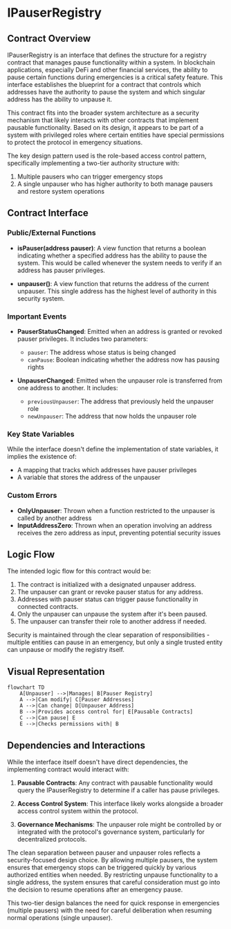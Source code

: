 # IPauserRegistry

## Contract Overview

IPauserRegistry is an interface that defines the structure for a registry contract that manages pause functionality within a system. In blockchain applications, especially DeFi and other financial services, the ability to pause certain functions during emergencies is a critical safety feature. This interface establishes the blueprint for a contract that controls which addresses have the authority to pause the system and which singular address has the ability to unpause it.

This contract fits into the broader system architecture as a security mechanism that likely interacts with other contracts that implement pausable functionality. Based on its design, it appears to be part of a system with privileged roles where certain entities have special permissions to protect the protocol in emergency situations.

The key design pattern used is the role-based access control pattern, specifically implementing a two-tier authority structure with:
1. Multiple pausers who can trigger emergency stops
2. A single unpauser who has higher authority to both manage pausers and restore system operations

## Contract Interface

### Public/External Functions

- **isPauser(address pauser)**: A view function that returns a boolean indicating whether a specified address has the ability to pause the system. This would be called whenever the system needs to verify if an address has pauser privileges.

- **unpauser()**: A view function that returns the address of the current unpauser. This single address has the highest level of authority in this security system.

### Important Events

- **PauserStatusChanged**: Emitted when an address is granted or revoked pauser privileges. It includes two parameters:
  - `pauser`: The address whose status is being changed
  - `canPause`: Boolean indicating whether the address now has pausing rights

- **UnpauserChanged**: Emitted when the unpauser role is transferred from one address to another. It includes:
  - `previousUnpauser`: The address that previously held the unpauser role
  - `newUnpauser`: The address that now holds the unpauser role

### Key State Variables

While the interface doesn't define the implementation of state variables, it implies the existence of:

- A mapping that tracks which addresses have pauser privileges
- A variable that stores the address of the unpauser

### Custom Errors

- **OnlyUnpauser**: Thrown when a function restricted to the unpauser is called by another address
- **InputAddressZero**: Thrown when an operation involving an address receives the zero address as input, preventing potential security issues

## Logic Flow

The intended logic flow for this contract would be:

1. The contract is initialized with a designated unpauser address.
2. The unpauser can grant or revoke pauser status for any address.
3. Addresses with pauser status can trigger pause functionality in connected contracts.
4. Only the unpauser can unpause the system after it's been paused.
5. The unpauser can transfer their role to another address if needed.

Security is maintained through the clear separation of responsibilities - multiple entities can pause in an emergency, but only a single trusted entity can unpause or modify the registry itself.

## Visual Representation

```mermaid
flowchart TD
    A[Unpauser] -->|Manages| B[Pauser Registry]
    A -->|Can modify| C[Pauser Addresses]
    A -->|Can change| D[Unpauser Address]
    B -->|Provides access control for| E[Pausable Contracts]
    C -->|Can pause| E
    E -->|Checks permissions with| B
```

## Dependencies and Interactions

While the interface itself doesn't have direct dependencies, the implementing contract would interact with:

1. **Pausable Contracts**: Any contract with pausable functionality would query the IPauserRegistry to determine if a caller has pause privileges.

2. **Access Control System**: This interface likely works alongside a broader access control system within the protocol.

3. **Governance Mechanisms**: The unpauser role might be controlled by or integrated with the protocol's governance system, particularly for decentralized protocols.

The clean separation between pauser and unpauser roles reflects a security-focused design choice. By allowing multiple pausers, the system ensures that emergency stops can be triggered quickly by various authorized entities when needed. By restricting unpause functionality to a single address, the system ensures that careful consideration must go into the decision to resume operations after an emergency pause.

This two-tier design balances the need for quick response in emergencies (multiple pausers) with the need for careful deliberation when resuming normal operations (single unpauser).